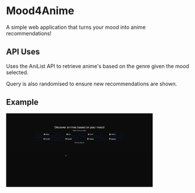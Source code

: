 # Mood4Anime
A simple web application that turns your mood into anime recommendations!

## API Uses
Uses the AniList API to retrieve anime's based on the genre given the mood selected.

Query is also randomised to ensure new recommendations are shown.

## Example
<img src='./example.gif' height='200'>